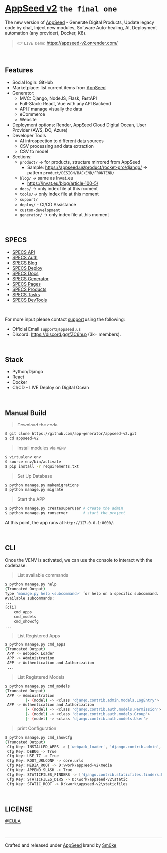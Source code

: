 # [AppSeed v2](https://appseed.us/) `the final one` 

The new version of [AppSeed](https://appseed.us/) - Generate Digital Products, Update legacy code by chat, Inject new modules, Software Auto-healing, AI, Deployment automation (any provider), Docker, K8s. 

> 👉 `LIVE Demo`: https://appseed-v2.onrender.com/
 
<br />

## Features

- Social login: GitHub
- Marketplace: list current items from [AppSeed](https://appseed.us)
- Generator:
  - MVC: Django, NodeJS, Flask, FastAPI
  - Full-Stack: React, Vue with any API Backend
  - API [ manage visually the data ]
  - eCommerce
  - Website
- Deployment options: Render, AppSeed Cloud Digital Ocean, User Provider (AWS, DO, Azure)
- Developer Tools
  - AI introspection to different data sources
  - CSV processing and data extraction
  - CSV to model
- Sections:
  - `product/` -> for products, structure mirrored from AppSeed
    - Sample: https://appseed.us/product/rocket-pro/django/  -> pattern `product/DESIGN/BACKEND/FRONTEND/`
  - `blog/` -> same as Invat_eu
    - https://invat.eu/blog/article-100-5/
  - `docs/` -> only index file at this moment
  - `tools/`-> only index file at this moment
  - `support/`
  - `deploy/` - CI/CD Assistance 
  - `custom-development`
  - `generator/` -> only index file at this moment  
 
<br />

## SPECS

- [SPECS API](https://github.com/app-generator/appseed-v2/blob/main/apps/api/README.md)
- [SPECS Auth](https://github.com/app-generator/appseed-v2/blob/main/apps/auth/README.md)
- [SPECS Blog](https://github.com/app-generator/appseed-v2/blob/main/apps/blog/README.md)
- [SPECS Deploy](https://github.com/app-generator/appseed-v2/blob/main/apps/deploy/README.md)
- [SPECS Docs](https://github.com/app-generator/appseed-v2/blob/main/apps/docs/README.md)
- [SPECS Generator](https://github.com/app-generator/appseed-v2/blob/main/apps/generator/README.md)
- [SPECS Pages](https://github.com/app-generator/appseed-v2/blob/main/apps/pages/README.md)
- [SPECS Products](https://github.com/app-generator/appseed-v2/blob/main/apps/products/README.md)
- [SPECS Tasks](https://github.com/app-generator/appseed-v2/blob/main/apps/tasks/README.md)
- [SPECS DevTools](https://github.com/app-generator/appseed-v2/blob/main/apps/tools/README.md)

<br />

For more input please contact [support](https://appseed.us/support/) using the following: 

- Official Email `support@appseed.us`
- Discord: https://discord.gg/fZC6hup (3k+ members).

<br />

## Stack

- Python/Django
- React
- Docker
- CI/CD - LIVE Deploy on Digital Ocean

<br />

## Manual Build 

> Download the code 

```bash
$ git clone https://github.com/app-generator/appseed-v2.git
$ cd appseed-v2
``` 

> Install modules via `VENV`  

```bash
$ virtualenv env
$ source env/bin/activate
$ pip install -r requirements.txt
```

> Set Up Database

```bash
$ python manage.py makemigrations
$ python manage.py migrate
```

> Start the APP

```bash
$ python manage.py createsuperuser # create the admin
$ python manage.py runserver       # start the project
```

At this point, the app runs at `http://127.0.0.1:8000/`. 

<br />

## CLI

Once the VENV is activated, we can use the console to interact with the codebase:

> List available commands

```bash
$ python manage.py help 
(Truncated Output)
Type 'manage.py help <subcommand>' for help on a specific subcommand.
Available subcommands:
...
[cli]
    cmd_apps
    cmd_models
    cmd_showcfg
...
```

> List Registered Apps

```bash
$ python manage.py cmd_apps
(Truncated Output)
 APP -> Webpack Loader
 APP -> Administration
 APP -> Authentication and Authorization
 ...
```

> List Registered Models

```bash
$ python manage.py cmd_models
(Truncated Output)
 APP -> Administration
         |- (model) -> <class 'django.contrib.admin.models.LogEntry'>
 APP -> Authentication and Authorization
         |- (model) -> <class 'django.contrib.auth.models.Permission'>
         |- (model) -> <class 'django.contrib.auth.models.Group'>
         |- (model) -> <class 'django.contrib.auth.models.User'>
```

> print Configuration 

```bash
$ python manage.py cmd_showcfg
(Truncated Output)
 Cfg Key: INSTALLED_APPS -> ['webpack_loader', 'django.contrib.admin', 'django.contrib.auth', 'django.contrib.contenttypes', 'django.contrib.sessions', 'django.contrib.messages', 'django.contrib.staticfiles', 'cli', 'apps.common', 'apps.pages', 'apps.users', 'apps.blog', 'debug_toolbar', 'allauth', 'allauth.account', 'allauth.socialaccount', 'allauth.socialaccount.providers.github', 'allauth.socialaccount.providers.google', 'django_quill']
 Cfg Key: DEBUG -> True
 Cfg Key: USE_TZ -> True
 Cfg Key: ROOT_URLCONF -> core.urls
 Cfg Key: MEDIA_ROOT -> D:\work\appseed-v2\media
 Cfg Key: APPEND_SLASH -> True
 Cfg Key: STATICFILES_FINDERS -> ['django.contrib.staticfiles.finders.FileSystemFinder', 'django.contrib.staticfiles.finders.AppDirectoriesFinder']
 Cfg Key: STATICFILES_DIRS -> D:\work\appseed-v2\static
 Cfg Key: STATIC_ROOT -> D:\work\appseed-v2\staticfiles  
```

<br />

## LICENSE

[@EULA](./LICENSE.md)

<br />

---
Crafted and released under [AppSeed](https://appseed.us/) brand by [Sm0ke](https://x.com/Sm0keDev)
